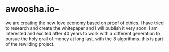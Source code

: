 # awoosha.io-
we are creating the new love economy based on proof of ethics. I have tried to research and create the whitepaper and I will publish it very soon. I am interested and excited after 40 years to work with a different generation to pursue the holy grail of money at long last.  with the 8 algorithms. this is part of the rewilding project. 
